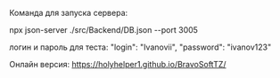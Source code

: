 Команда для запуска сервера:

npx json-server ./src/Backend/DB.json --port 3005

логин и пароль для теста:
"login": "Ivanovii",
"password": "ivanov123"

Онлайн версия:
https://holyhelper1.github.io/BravoSoftTZ/
